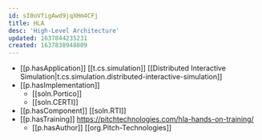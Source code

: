 ```yaml
---
id: sI0oVfigAwd9jqXHm4CFj
title: HLA
desc: 'High-Level Architecture'
updated: 1637844235231
created: 1637838948809
---
```


- [[p.hasApplication]] [[t.cs.simulation]] [[Distributed Interactive Simulation|t.cs.simulation.distributed-interactive-simulation]]
- [[p.hasImplementation]]
  - [[soln.Portico]]
  - [[soln.CERTI]]
- [[p.hasComponent]] [[soln.RTI]]
- [[p.hasTraining]] https://pitchtechnologies.com/hla-hands-on-training/
  - [[p.hasAuthor]] [[org.Pitch-Technologies]]